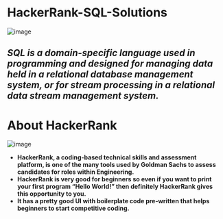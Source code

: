 # HackerRank-SQL-Solutions

![image](https://user-images.githubusercontent.com/90320839/197406623-8bfb8811-83ad-4932-9532-e4cf84f826fa.png)

## ***SQL is a domain-specific language used in programming and designed for managing data held in a relational database management system, or for stream processing in a relational data stream management system.***

# About HackerRank
![image](https://user-images.githubusercontent.com/90320839/197406885-eb1d4898-f95b-4079-9f99-c6a411a80ca4.png)

- **HackerRank, a coding-based technical skills and assessment platform, is one of the many tools used by Goldman Sachs to assess candidates for roles within Engineering.**
- **HackerRank is very good for beginners so even if you want to print your first program “Hello World!” then definitely HackerRank gives this opportunity to you.**
- **It has a pretty good UI with boilerplate code pre-written that helps beginners to start competitive coding.**

